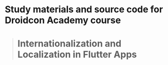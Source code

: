 # Study materials and source code for **Droidcon Academy** course 
> # Internationalization and Localization in Flutter Apps  
